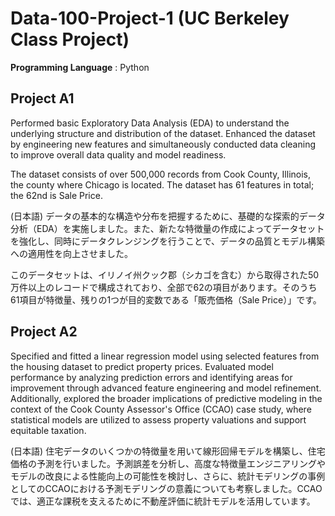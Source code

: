 # Data-100-Project-1 (UC Berkeley Class Project)
**Programming Language** : Python
## Project A1 
Performed basic Exploratory Data Analysis (EDA) to understand the underlying structure and distribution of the dataset. Enhanced the dataset by engineering new features and simultaneously conducted data cleaning to improve overall data quality and model readiness.

The dataset consists of over 500,000 records from Cook County, Illinois, the county where Chicago is located. The dataset has 61 features in total; the 62nd is Sale Price. 

(日本語)
データの基本的な構造や分布を把握するために、基礎的な探索的データ分析（EDA）を実施しました。また、新たな特徴量の作成によってデータセットを強化し、同時にデータクレンジングを行うことで、データの品質とモデル構築への適用性を向上させました。

このデータセットは、イリノイ州クック郡（シカゴを含む）から取得された50万件以上のレコードで構成されており、全部で62の項目があります。そのうち61項目が特徴量、残りの1つが目的変数である「販売価格（Sale Price）」です。

## Project A2 
Specified and fitted a linear regression model using selected features from the housing dataset to predict property prices. Evaluated model performance by analyzing prediction errors and identifying areas for improvement through advanced feature engineering and model refinement. Additionally, explored the broader implications of predictive modeling in the context of the Cook County Assessor's Office (CCAO) case study, where statistical models are utilized to assess property valuations and support equitable taxation.

(日本語)
住宅データのいくつかの特徴量を用いて線形回帰モデルを構築し、住宅価格の予測を行いました。予測誤差を分析し、高度な特徴量エンジニアリングやモデルの改良による性能向上の可能性を検討し、さらに、統計モデリングの事例としてのCCAOにおける予測モデリングの意義についても考察しました。CCAOでは、適正な課税を支えるために不動産評価に統計モデルを活用しています。

